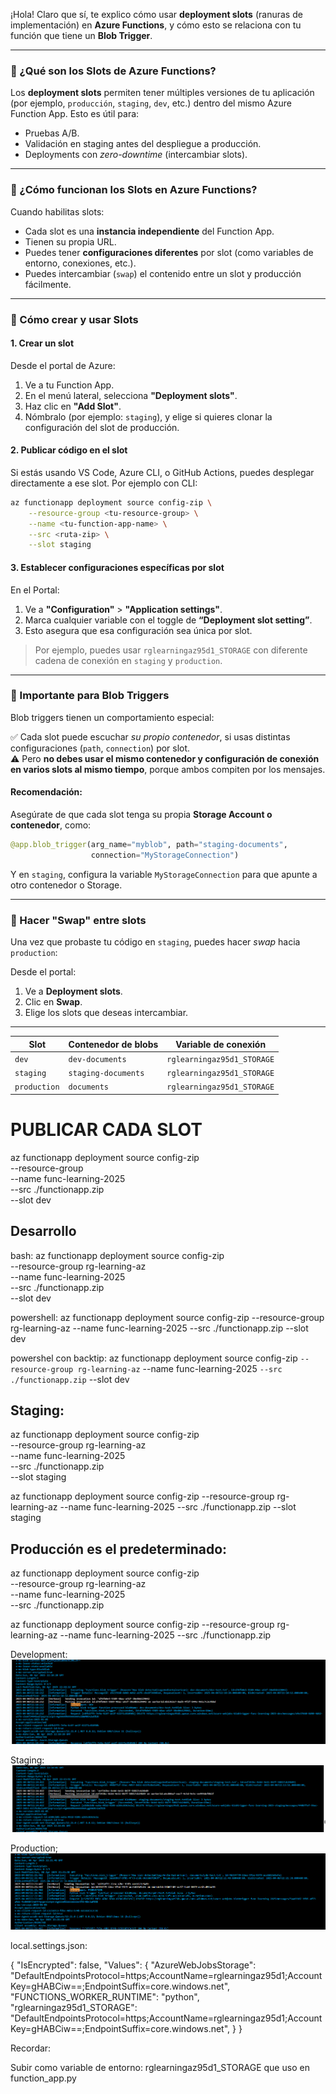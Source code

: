 ¡Hola! Claro que sí, te explico cómo usar **deployment slots** (ranuras de implementación) en **Azure Functions**, y cómo esto se relaciona con tu función que tiene un **Blob Trigger**.

---

### 🔹 ¿Qué son los Slots de Azure Functions?

Los **deployment slots** permiten tener múltiples versiones de tu aplicación (por ejemplo, `producción`, `staging`, `dev`, etc.) dentro del mismo Azure Function App. Esto es útil para:

- Pruebas A/B.
- Validación en staging antes del despliegue a producción.
- Deployments con *zero-downtime* (intercambiar slots).

---

### 🔹 ¿Cómo funcionan los Slots en Azure Functions?

Cuando habilitas slots:

- Cada slot es una **instancia independiente** del Function App.
- Tienen su propia URL.
- Puedes tener **configuraciones diferentes** por slot (como variables de entorno, conexiones, etc.).
- Puedes intercambiar (`swap`) el contenido entre un slot y producción fácilmente.

---

### 🔹 Cómo crear y usar Slots

#### 1. **Crear un slot**
Desde el portal de Azure:

1. Ve a tu Function App.
2. En el menú lateral, selecciona **"Deployment slots"**.
3. Haz clic en **"Add Slot"**.
4. Nómbralo (por ejemplo: `staging`), y elige si quieres clonar la configuración del slot de producción.

#### 2. **Publicar código en el slot**
Si estás usando VS Code, Azure CLI, o GitHub Actions, puedes desplegar directamente a ese slot. Por ejemplo con CLI:

```bash
az functionapp deployment source config-zip \
    --resource-group <tu-resource-group> \
    --name <tu-function-app-name> \
    --src <ruta-zip> \
    --slot staging
```

#### 3. **Establecer configuraciones específicas por slot**
En el Portal:

1. Ve a **"Configuration"** > **"Application settings"**.
2. Marca cualquier variable con el toggle de **“Deployment slot setting”**.
3. Esto asegura que esa configuración sea única por slot.

> Por ejemplo, puedes usar `rglearningaz95d1_STORAGE` con diferente cadena de conexión en `staging` y `production`.

---

### 🔹 Importante para Blob Triggers

Blob triggers tienen un comportamiento especial:

✅ Cada slot puede escuchar *su propio contenedor*, si usas distintas configuraciones (`path`, `connection`) por slot.  
⚠️ Pero **no debes usar el mismo contenedor y configuración de conexión en varios slots al mismo tiempo**, porque ambos compiten por los mensajes.

#### Recomendación:

Asegúrate de que cada slot tenga su propia **Storage Account o contenedor**, como:

```python
@app.blob_trigger(arg_name="myblob", path="staging-documents",
                  connection="MyStorageConnection") 
```

Y en `staging`, configura la variable `MyStorageConnection` para que apunte a otro contenedor o Storage.

---

### 🔄 Hacer "Swap" entre slots

Una vez que probaste tu código en `staging`, puedes hacer *swap* hacia `production`:

Desde el portal:
1. Ve a **Deployment slots**.
2. Clic en **Swap**.
3. Elige los slots que deseas intercambiar.

---

| **Slot**       | **Contenedor de blobs** | **Variable de conexión**      |
|-----------------|-------------------------|--------------------------------|
| `dev`          | `dev-documents`         | `rglearningaz95d1_STORAGE`    |
| `staging`      | `staging-documents`     | `rglearningaz95d1_STORAGE`    |
| `production`   | `documents`            | `rglearningaz95d1_STORAGE`    |

# PUBLICAR CADA SLOT

az functionapp deployment source config-zip \
    --resource-group <tu-rg> \
    --name func-learning-2025 \
    --src ./functionapp.zip \
    --slot dev

## Desarrollo
bash:
az functionapp deployment source config-zip \
    --resource-group rg-learning-az \
    --name func-learning-2025 \
    --src ./functionapp.zip \
    --slot dev

powershell:
az functionapp deployment source config-zip --resource-group rg-learning-az --name func-learning-2025 --src ./functionapp.zip --slot dev

powershel con backtip:
az functionapp deployment source config-zip `
  --resource-group rg-learning-az `
  --name func-learning-2025 `
  --src ./functionapp.zip `
  --slot dev



## Staging:
az functionapp deployment source config-zip \
    --resource-group rg-learning-az \
    --name func-learning-2025 \
    --src ./functionapp.zip \
    --slot staging

az functionapp deployment source config-zip --resource-group rg-learning-az --name func-learning-2025 --src ./functionapp.zip --slot staging

## Producción es el predeterminado:

az functionapp deployment source config-zip \
    --resource-group rg-learning-az \
    --name func-learning-2025 \
    --src ./functionapp.zip

az functionapp deployment source config-zip --resource-group rg-learning-az --name func-learning-2025 --src ./functionapp.zip


Development:
![alt text](image-1.png)

Staging:
![alt text](image.png)

Production;
![alt text](image-2.png)

local.settings.json:

{
  "IsEncrypted": false,
  "Values": {
    "AzureWebJobsStorage": "DefaultEndpointsProtocol=https;AccountName=rglearningaz95d1;AccountKey=gHABCiw==;EndpointSuffix=core.windows.net",
    "FUNCTIONS_WORKER_RUNTIME": "python",
    "rglearningaz95d1_STORAGE": "DefaultEndpointsProtocol=https;AccountName=rglearningaz95d1;AccountKey=gHABCiw==;EndpointSuffix=core.windows.net",
  }
}

Recordar:

Subir como variable de entorno: rglearningaz95d1_STORAGE que uso en function_app.py